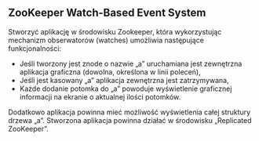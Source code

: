 ## ZooKeeper Watch-Based Event System

Stworzyć aplikację w środowisku Zookeeper, która wykorzystując mechanizm obserwatorów (watches) umożliwia następujące funkcjonalności:

- Jeśli tworzony jest znode o nazwie „a” uruchamiana jest zewnętrzna
aplikacja graficzna (dowolna, określona w linii poleceń),
- Jeśli jest kasowany „a” aplikacja zewnętrzna jest zatrzymywana,
- Każde dodanie potomka do „a” powoduje wyświetlenie graficznej
informacji na ekranie o aktualnej ilości potomków.

Dodatkowo aplikacja powinna mieć możliwość wyświetlenia całej
struktury drzewa „a”. Stworzona aplikacja powinna działać w środowisku „Replicated
ZooKeeper”.
